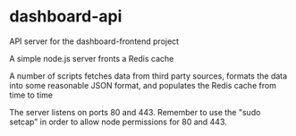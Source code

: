 # dashboard-api
API server for the dashboard-frontend project

A simple node.js server fronts a Redis cache

A number of scripts fetches data from third party sources, formats the data into some reasonable JSON format, and populates the Redis cache from time to time

The server listens on ports 80 and 443. Remember to use the "sudo setcap" in order to allow node permissions for 80 and 443.


